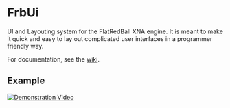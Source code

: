 FrbUi
=====

UI and Layouting system for the FlatRedBall XNA engine.  It is meant to make it quick and easy to lay out complicated user interfaces in a programmer friendly way.

For documentation, see the [wiki](https://github.com/KallDrexx/FrbUi/wiki).

## Example

[![Demonstration Video](https://i.imgur.com/v4XxOeR.png)](https://youtu.be/g8UUAY6VXjo "Youtube Video")
